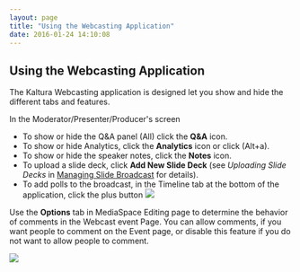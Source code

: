 ```yaml
---
layout: page
title: "Using the Webcasting Application"
date: 2016-01-24 14:10:08
---
```


<h2>
    <span>Using the Webcasting Application</span>
  </h2>
  
  <p>
    <span style="background-color: #ffffff;">The Kaltura Webcasting application is designed let you show and hide the different tabs and features.</span>
  </p>
  
  <p class="mce-procedure">
    <span style="background-color: #ffffff;">In the Moderator/Presenter/Producer's screen</span>
  </p>
  
  <ul>
    <li>
      To show or hide the Q&A panel (All) click the <strong>Q&A</strong> icon.
    </li>
    <li>
      <span>To </span>show or hide Analytics, click the <strong>Analytics</strong> icon or click (Alt+a).
    </li>
    <li>
      To show or hide the speaker notes, click the <span></span><strong>Notes</strong><span> icon.</span>
    </li>
    <li>
      To upload a slide deck, click <strong>Add New Slide Deck</strong> (see <em>Uploading Slide Decks</em> in <a href="https://knowledge.kaltura.com/node/1584" target="_blank">Managing Slide Broadcast</a> for details).
    </li>
    <li>
      To add polls to the broadcast, in the Timeline tab at the bottom of the application, click the plus button <img src="{{site.url}}/assets/3414">
    </li>
  </ul>
  
  <p>
    Use the <strong>Options</strong> tab in MediaSpace Editing page to determine the behavior of comments in the Webcast event Page. You can allow comments, if you want people to comment on the Event page, or disable this feature if you do not want to allow people to comment.
  </p>
  
  <p>
    <img src="{{site.url}}/assets/3457">
  </p>